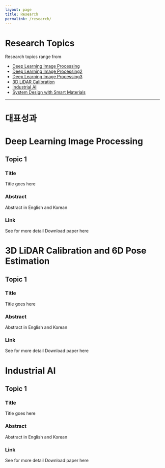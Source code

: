 ```yaml
---
layout: page
title: Research
permalink: /research/
---
```


# Research Topics

Research topics range from 
* [Deep Learning Image Processing](/researchImage)
* [Deep Learning Image Processing2](/researchImage.md)
* [Deep Learning Image Processing3](/docs/researchImage.md)
* [3D LiDAR Calibration](/researchLidar)
* [Industrial AI](/researchAI)
* [System Design with Smart Materials](/researchSM)


***
# 대표성과
# Deep Learning Image Processing

## Topic 1
### Title
Title goes here
### Abstract
Abstract in English and Korean

### Link
See for more detail
Download paper here


# 3D LiDAR Calibration and 6D Pose Estimation

## Topic 1
### Title
Title goes here
### Abstract
Abstract in English and Korean

### Link
See for more detail
Download paper here


# Industrial AI
## Topic 1
### Title
Title goes here
### Abstract
Abstract in English and Korean

### Link
See for more detail
Download paper here

